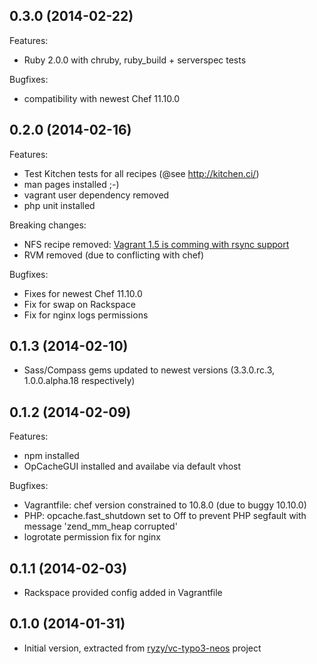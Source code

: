 ## 0.3.0 (2014-02-22)

Features:
- Ruby 2.0.0 with chruby, ruby_build + serverspec tests

Bugfixes:
- compatibility with newest Chef 11.10.0


## 0.2.0 (2014-02-16)

Features:
- Test Kitchen tests for all recipes (@see http://kitchen.ci/)
- man pages installed ;-)
- vagrant user dependency removed
- php unit installed

Breaking changes:
- NFS recipe removed: [Vagrant 1.5 is comming with rsync support](https://github.com/mitchellh/vagrant/blob/master/website/docs/source/v2/synced-folders/rsync.html.md)
- RVM removed (due to conflicting with chef)

Bugfixes:
- Fixes for newest Chef 11.10.0
- Fix for swap on Rackspace
- Fix for nginx logs permissions


## 0.1.3 (2014-02-10)

- Sass/Compass gems updated to newest versions (3.3.0.rc.3, 1.0.0.alpha.18 respectively)

## 0.1.2 (2014-02-09)

Features:
- npm installed
- OpCacheGUI installed and availabe via default vhost

Bugfixes:
- Vagrantfile: chef version constrained to 10.8.0 (due to buggy 10.10.0)
- PHP: opcache.fast_shutdown set to Off to prevent PHP segfault with message 'zend_mm_heap corrupted'
- logrotate permission fix for nginx

## 0.1.1 (2014-02-03)

- Rackspace provided config added in Vagrantfile

## 0.1.0 (2014-01-31)

- Initial version, extracted from [ryzy/vc-typo3-neos](https://github.com/ryzy/vc-typo3-neos) project
